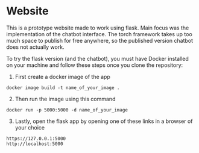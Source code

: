 # Website

This is a prototype website made to work using flask. Main focus was the implementation of the chatbot interface. The torch framework takes up too much space to publish for free anywhere, so the published version chatbot does not actually work.

To try the flask version (and the chatbot), you must have Docker installed on your machine and follow these steps once you clone the repository:

1. First create a docker image of the app
```
docker image build -t name_of_your_image .
```
2. Then run the image using this command
```
docker run -p 5000:5000 -d name_of_your_image
```
3. Lastly, open the flask app by opening one of these links in a browser of your choice
```
https://127.0.0.1:5000
http://localhost:5000
```
